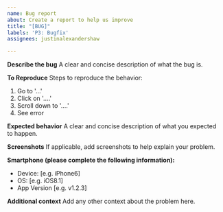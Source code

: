 ```yaml
---
name: Bug report
about: Create a report to help us improve
title: "[BUG]"
labels: 'P3: Bugfix'
assignees: justinalexandershaw

---
```


**Describe the bug**
A clear and concise description of what the bug is.

**To Reproduce**
Steps to reproduce the behavior:
1. Go to '...'
2. Click on '....'
3. Scroll down to '....'
4. See error

**Expected behavior**
A clear and concise description of what you expected to happen.

**Screenshots**
If applicable, add screenshots to help explain your problem.

**Smartphone (please complete the following information):**
 - Device: [e.g. iPhone6]
 - OS: [e.g. iOS8.1]
 - App Version [e.g. v1.2.3]

**Additional context**
Add any other context about the problem here.

